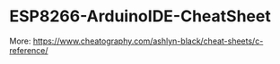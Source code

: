 # ESP8266-ArduinoIDE-CheatSheet
More: https://www.cheatography.com/ashlyn-black/cheat-sheets/c-reference/

